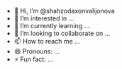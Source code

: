 - 👋 Hi, I’m @shahzodaxonvalijonova
- 👀 I’m interested in ...
- 🌱 I’m currently learning ...
- 💞️ I’m looking to collaborate on ...
- 📫 How to reach me ...
- 😄 Pronouns: ...
- ⚡ Fun fact: ...

<!---
shahzodaxonvalijonova/shahzodaxonvalijonova is a ✨ special ✨ repository because its `README.md` (this file) appears on your GitHub profile.
You can click the Preview link to take a look at your changes.
--->
